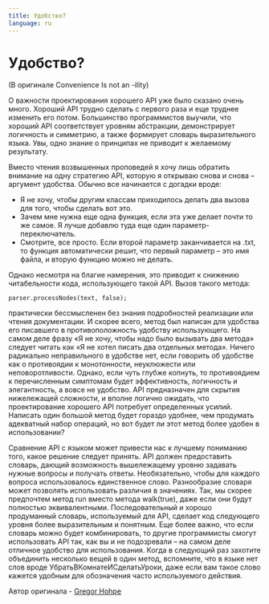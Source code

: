 ```yaml
---
title: Удобство?
language: ru
---
```


# Удобство?
(В оригинале Convenience Is not an -ility)

О важности проектирования хорошего API уже было сказано очень много. Хороший API трудно сделать с первого раза и еще труднее изменить его потом. Большинство программистов выучили, что хороший API соответствует уровням абстракции, демонстрирует логичность и симметрию, а также формирует словарь выразительного языка. Увы, одно знание о принципах не приводит к желаемому результату.

Вместо чтения возвышенных проповедей я хочу лишь обратить внимание на одну стратегию API, которую я открываю снова и снова – аргумент удобства. Обычно все начинается с догадки вроде:
- Я не хочу, чтобы другим классам приходилось делать два вызова для того, чтобы сделать вот это.
- Зачем мне нужна еще одна функция, если эта уже делает почти то же самое. Я лучше добавлю туда еще один параметр-переключатель.
- Смотрите, все просто. Если второй параметр заканчивается на .txt, то функция автоматически решит, что первый параметр – это имя файла, и вторую функцию можно не делать.

Однако несмотря на благие намерения, это приводит к снижению читабельности кода, использующего такой API. Вызов такого метода:

```
parser.processNodes(text, false);
```

практически бессмысленен без знания подробностей реализации или чтения документации. И скорее всего, метод был написан для удобства его писавшего в противоположность удобству использующего. На самом деле фразу «Я не хочу, чтобы надо было вызывать два метода» следует читать как «Я не хотел писать два отдельных метода». Ничего радикально неправильного в удобстве нет, если говорить об удобстве как о противоядии к монотонности, неуклюжести или неповоротливости. Однако, если чуть глубже копнуть, то противоядием к перечисленным симптомам будет эффективность, логичность и элегантность, а вовсе не удобство. API предназначен для скрытия нижележащей сложности, и вполне логично ожидать, что проектирование хорошего API потребует определенных усилий. Написать один большой метод будет гораздо удобнее, чем продумать адекватный набор операций, но вот будет ли этот метод более удобен в использовании?

Сравнение API с языком может привести нас к лучшему пониманию того, какое решение следует принять. API должен предоставить словарь, дающий возможность вышележащему уровню задавать нужные вопросы и получать ответы. Необязательно, чтобы для каждого вопроса использовалось единственное слово. Разнообразие словаря может позволять использовать различия в значениях. Так, мы скорее предпочтем метод run вместо метода walk(true), даже если они будут полностью эквивалентными. Последовательный и хорошо продуманный словарь, используемый для API, сделает код следующего уровня более выразительным и понятным. Еще более важно, что если словарь можно будет комбинировать, то другие программисты смогут использовать API так, как вы и не подозревали – на самом деле отличное удобство для использования. Когда в следующий раз захотите объединить несколько вещей в один метод, вспомните, что в языке нет слов вроде УбратьВКомнатеИСделатьУроки, даже если вам такое слово кажется удобным для обозначения часто используемого действия.

Автор оригинала - [Gregor Hohpe](http://programmer.97things.oreilly.com/wiki/index.php/Gregor_Hohpe)